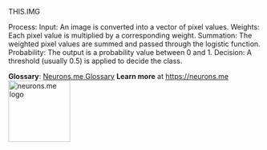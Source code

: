 THIS.IMG

Process:
Input: An image is converted into a vector of pixel values.
Weights: Each pixel value is multiplied by a corresponding weight.
Summation: The weighted pixel values are summed and passed through the logistic function.
Probability: The output is a probability value between 0 and 1.
Decision: A threshold (usually 0.5) is applied to decide the class.


**Glossary**: [Neurons.me Glossary](https://suign.github.io/neurons.me/Glossary) 
**Learn more** at https://neurons.me
<img src="https://suign.github.io/neurons.me/neurons_logo.png" alt="neurons.me logo" width="123" height="123" style="width123px; height:123px;">
